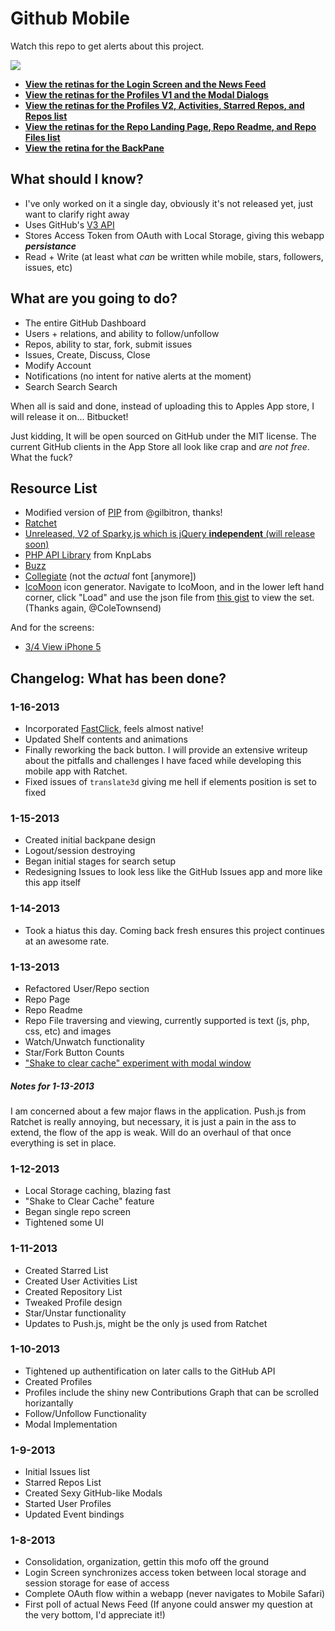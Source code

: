 Github Mobile
=============

Watch this repo to get alerts about this project.


<img src="https://github.com/jakiestfu/Github-Mobile/raw/master/screens/vanity/vanity.jpeg">

* <b><u>View the retinas for the <a href="https://github.com/jakiestfu/Github-Mobile/raw/master/screens/real/login_v1.png">Login Screen</a> and the <a href="https://github.com/jakiestfu/Github-Mobile/raw/master/screens/real/news_v1.png">News Feed</a></u></b>
* <b><u>View the retinas for the <a href="https://github.com/jakiestfu/Github-Mobile/raw/master/screens/real/profiles_v1.png">Profiles V1</a> and the <a href="https://github.com/jakiestfu/Github-Mobile/raw/master/screens/real/modals_v1.png">Modal Dialogs</a></u></b>
* <b><u>View the retinas for the <a href="https://github.com/jakiestfu/Github-Mobile/raw/master/screens/real/profiles_v2.png">Profiles V2</a>, <a href="https://github.com/jakiestfu/Github-Mobile/raw/master/screens/real/activity_list.png">Activities</a>, <a href="https://github.com/jakiestfu/Github-Mobile/raw/master/screens/real/starred_list.png">Starred Repos</a>, and <a href="https://github.com/jakiestfu/Github-Mobile/raw/master/screens/real/repo_list.png">Repos list</a></u></b>
* <b><u>View the retinas for the <a href="https://github.com/jakiestfu/Github-Mobile/raw/master/screens/real/repos/repo_v1.png" target="_blank">Repo Landing Page</a>, <a href="https://github.com/jakiestfu/Github-Mobile/raw/master/screens/real/repos/repo_readme_v1.png" target="_blank">Repo Readme</a>, and <a href="https://github.com/jakiestfu/Github-Mobile/raw/master/screens/real/repos/repo_files_v1.png" target="_blank">Repo Files list</a></u></b>
* <b><u>View the retina for the <a href="https://raw.github.com/jakiestfu/Github-Mobile/master/screens/real/backpane.png" target="_blank">BackPane</a></u></b>


## What should I know?
* I've only worked on it a single day, obviously it's not released yet, just want to clarify right away
* Uses GitHub's <a href="http://developer.github.com/v3/" target="_blank">V3 API</a>
* Stores Access Token from OAuth with Local Storage, giving this webapp ***persistance***
* Read + Write (at least what *can* be written while mobile, stars, followers, issues, etc) 

## What are you going to do?

* The entire GitHub Dashboard
* Users + relations, and ability to follow/unfollow
* Repos, ability to star, fork, submit issues
* Issues, Create, Discuss, Close
* Modify Account
* Notifications (no intent for native alerts at the moment)
* Search Search Search

When all is said and done, instead of uploading this to Apples App store, I will release it on... Bitbucket! 

Just kidding, It will be open sourced on GitHub under the MIT license. The current GitHub clients in the App Store all look like crap and *are not free*. What the fuck?

## Resource List
* Modified version of <a href="https://github.com/gilbitron/PIP" target="_blank">PIP</a> from @gilbitron, thanks!
* <a href="https://github.com/maker/ratchet" target="_blank">Ratchet</a>
* <a href="http://sparkyjs.com/" target="_blank">Unreleased, V2 of Sparky.js which is jQuery <b>independent</b> (will release soon)</a>
* <a href="https://github.com/KnpLabs/php-github-api" target="_blank">PHP API Library</a> from KnpLabs
* <a href="https://github.com/kriswallsmith/Buzz" target="_blank">Buzz</a>
* <a href="http://www.fontspace.com/k-type/collegiate">Collegiate</a> (not the *actual* font [anymore])
* <a href="http://icomoon.io/app/">IcoMoon</a> icon generator. Navigate to IcoMoon, and in the lower left hand corner, click "Load" and use the json file from <a href="https://gist.github.com/raw/4491033/70697995ec79491656a5c94ab71dffb4f03196ae/IcoMoon%20Session.json" target="_blank">this gist</a> to view the set. (Thanks again, @ColeTownsend)

And for the screens:

* <a href="http://www.pixeden.com/psd-mock-up-templates/3/4-view-iphone-5-psd-vector-mockup" target="_blank">3/4 View iPhone 5</a>


## Changelog: What has been done?
### 1-16-2013
* Incorporated <a href="https://github.com/ftlabs/fastclick" target="_blank">FastClick</a>, feels almost native!
* Updated Shelf contents and animations
* Finally reworking the back button. I will provide an extensive writeup about the pitfalls and challenges I have faced while developing this mobile app with Ratchet.
* Fixed issues of `translate3d` giving me hell if elements position is set to fixed

### 1-15-2013
* Created initial backpane design
* Logout/session destroying
* Began initial stages for search setup
* Redesigning Issues to look less like the GitHub Issues app and more like this app itself

### 1-14-2013
* Took a hiatus this day. Coming back fresh ensures this project continues at an awesome rate.

### 1-13-2013
* Refactored User/Repo section
* Repo Page
* Repo Readme
* Repo File traversing and viewing, currently supported is text (js, php, css, etc) and images
* Watch/Unwatch functionality
* Star/Fork Button Counts
* <a href="https://raw.github.com/jakiestfu/Github-Mobile/master/screens/real/cache_v1.png" target="_blank">"Shake to clear cache" experiment with modal window</a>

##### Notes for 1-13-2013
I am concerned about a few major flaws in the application. Push.js from Ratchet is really annoying, but necessary, it is just a pain in the ass to extend, the flow of the app is weak. Will do an overhaul of that once everything is set in place.

### 1-12-2013
* Local Storage caching, blazing fast
* "Shake to Clear Cache" feature
* Began single repo screen
* Tightened some UI

### 1-11-2013
* Created Starred List
* Created User Activities List
* Created Repository List
* Tweaked Profile design
* Star/Unstar functionality
* Updates to Push.js, might be the only js used from Ratchet

### 1-10-2013
* Tightened up authentification on later calls to the GitHub API
* Created Profiles
* Profiles include the shiny new Contributions Graph that can be scrolled horizantally
* Follow/Unfollow Functionality
* Modal Implementation

### 1-9-2013
* Initial Issues list
* Starred Repos List
* Created Sexy GitHub-like Modals
* Started User Profiles
* Updated Event bindings

### 1-8-2013
* Consolidation, organization, gettin this mofo off the ground
* Login Screen synchronizes access token between local storage and session storage for ease of access
* Complete OAuth flow within a webapp (never navigates to Mobile Safari)
* First poll of actual News Feed (If anyone could answer my question at the very bottom, I'd appreciate it!)
